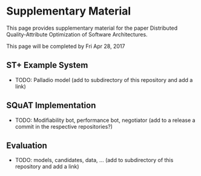 # Supplementary Material

This page provides supplementary material for the paper Distributed Quality-Attribute Optimization of Software Architectures. 

This page will be completed by Fri Apr 28, 2017

## ST+ Example System 

- TODO: Palladio model (add to subdirectory of this repository and add a link)

## SQuAT Implementation 

- TODO: Modifiability bot, performance bot, negotiator (add to a release a commit in the respective repositories?)

## Evaluation 

- TODO: models, candidates, data, ... (add to subdirectory of this repository and add a link)
